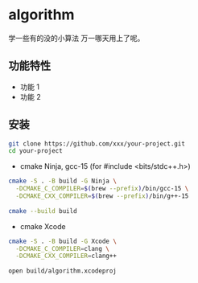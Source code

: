 # algorithm

学一些有的没的小算法 万一哪天用上了呢。


## 功能特性
- 功能 1
- 功能 2

## 安装
```bash
git clone https://github.com/xxx/your-project.git
cd your-project
```

- cmake Ninja, gcc-15 (for #include <bits/stdc++.h>)
```bash
cmake -S . -B build -G Ninja \
  -DCMAKE_C_COMPILER=$(brew --prefix)/bin/gcc-15 \
  -DCMAKE_CXX_COMPILER=$(brew --prefix)/bin/g++-15
  
cmake --build build  
```

- cmake Xcode
```bash
cmake -S . -B build -G Xcode \
  -DCMAKE_C_COMPILER=clang \
  -DCMAKE_CXX_COMPILER=clang++
  
open build/algorithm.xcodeproj
```
  
